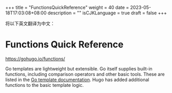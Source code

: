 +++
title = "FunctionsQuickReference"
weight = 40
date = 2023-05-18T17:03:08+08:00
description = ""
isCJKLanguage = true
draft = false
+++

将以下英文翻译为中文：
# Functions Quick Reference

https://gohugo.io/functions/

Go templates are lightweight but extensible. Go itself supplies built-in functions, including comparison operators and other basic tools. These are listed in the [Go template documentation](https://golang.org/pkg/text/template/#hdr-Functions). Hugo has added additional functions to the basic template logic.
